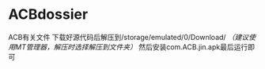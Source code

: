 # ACBdossier
ACB有关文件
下载好源代码后解压到/storage/emulated/0/Download/
_（建议使用MT管理器，解压时选择解压到文件夹）_
然后安装com.ACB.jin.apk最后运行即可
